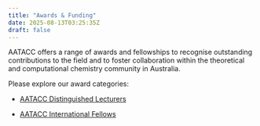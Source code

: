 ```yaml
---
title: "Awards & Funding"
date: 2025-08-13T03:25:35Z
draft: false
---
```


AATACC offers a range of awards and fellowships to recognise outstanding contributions to the field and to foster collaboration within the theoretical and computational chemistry community in Australia.

Please explore our award categories:

*   [AATACC Distinguished Lecturers](/awards-funding/distinguished-lecturers/)

*   [AATACC International Fellows](/awards-funding/international-fellows/)
